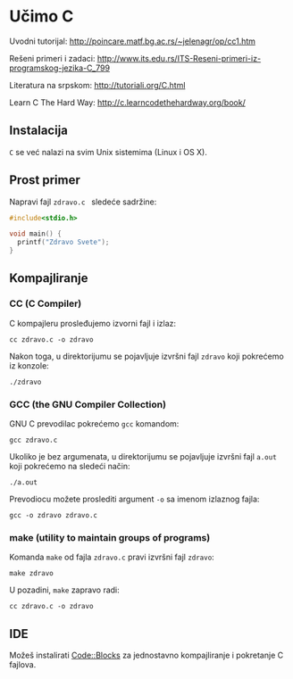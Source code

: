 # Učimo C

Uvodni tutorijal: http://poincare.matf.bg.ac.rs/~jelenagr/op/cc1.htm

Rešeni primeri i zadaci: http://www.its.edu.rs/ITS-Reseni-primeri-iz-programskog-jezika-C_799

Literatura na srpskom: http://tutoriali.org/C.html

Learn C The Hard Way: http://c.learncodethehardway.org/book/

## Instalacija

`C` se već nalazi na svim Unix sistemima (Linux i OS X).

## Prost primer

Napravi fajl `zdravo.c ` sledeće sadržine:

```c
#include<stdio.h>

void main() {
  printf("Zdravo Svete");
}
```

## Kompajliranje

### CC (C Compiler)
C kompajleru prosleđujemo izvorni fajl i izlaz:
```
cc zdravo.c -o zdravo
```

Nakon toga, u direktorijumu se pojavljuje izvršni fajl `zdravo` koji pokrećemo iz konzole:
```
./zdravo
```

### GCC (the GNU Compiler Collection)

GNU C prevodilac pokrećemo `gcc` komandom:
```
gcc zdravo.c
```

Ukoliko je bez argumenata, u direktorijumu se pojavljuje izvršni fajl `a.out` koji pokrećemo na sledeći način:
```
./a.out
```

Prevodiocu možete proslediti argument `-o` sa imenom izlaznog fajla:
```
gcc -o zdravo zdravo.c
```

### make (utility to maintain groups of programs)

Komanda `make` od fajla `zdravo.c` pravi izvršni fajl `zdravo`:
```
make zdravo
```

U pozadini, `make` zapravo radi:
```
cc zdravo.c -o zdravo
```

## IDE

Možeš instalirati [Code::Blocks](http://www.codeblocks.org/) za jednostavno kompajliranje i pokretanje C fajlova.
